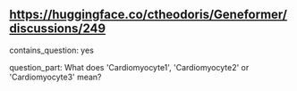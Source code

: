 ## https://huggingface.co/ctheodoris/Geneformer/discussions/249

contains_question: yes

question_part: What does 'Cardiomyocyte1', 'Cardiomyocyte2' or 'Cardiomyocyte3' mean?